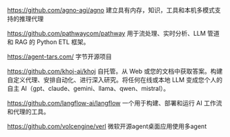 


https://github.com/agno-agi/agno 建立具有内存，知识，工具和本机多模式支持的推理代理


https://github.com/pathwaycom/pathway  用于流处理、实时分析、LLM 管道和 RAG 的 Python ETL 框架。


https://agent-tars.com/  字节开源项目


https://github.com/khoj-ai/khoj  自托管。从 Web 或您的文档中获取答案。构建自定义代理、安排自动化、进行深入研究。将任何在线或本地 LLM 变成您个人的自主 AI（gpt、claude、gemini、llama、qwen、mistral）。


https://github.com/langflow-ai/langflow 一个用于构建、部署和运行 AI 工作流和代理的工具。


https://github.com/volcengine/verl  微软开源agent桌面应用使用多agent